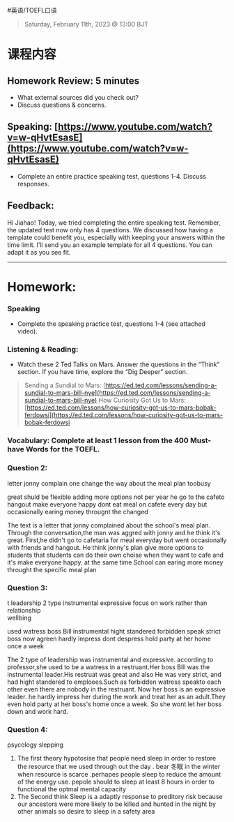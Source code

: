 #英语/TOEFL口语 

> Saturday, February 11th, 2023 @ 13:00 BJT

# 课程内容 
## Homework Review: 5 minutes
- What external sources did you check out?
- Discuss questions & concerns.
## Speaking: [https://www.youtube.com/watch?v=w-qHvtEsasE](https://www.youtube.com/watch?v=w-qHvtEsasE)
- Complete an entire practice speaking test, questions 1-4. Discuss responses.
## Feedback: 
Hi Jiahao! Today, we tried completing the entire speaking test. Remember, the updated test now only has 4 questions. We discussed how having a template could benefit you, especially with keeping your answers within the time limit. I’ll send you an example template for all 4 questions. You can adapt it as you see fit.

---
# Homework:
### Speaking 
- Complete the speaking practice test, questions 1-4 (see attached video).
### Listening & Reading:
- Watch these 2 Ted Talks on Mars. Answer the questions in the “Think” section. If you have time, explore the “Dig Deeper” section.
> Sending a Sundial to Mars: [https://ed.ted.com/lessons/sending-a-sundial-to-mars-bill-nye](https://ed.ted.com/lessons/sending-a-sundial-to-mars-bill-nye)
> How Curiosity Got Us to Mars: [https://ed.ted.com/lessons/how-curiosity-got-us-to-mars-bobak-ferdowsi](https://ed.ted.com/lessons/how-curiosity-got-us-to-mars-bobak-ferdowsi
### Vocabulary: Complete at least 1 lesson from the 400 Must-have Words for the TOEFL.

### Question 2:
letter 
jonny complain 
one 
change the way about the meal plan
toobusy 

great 
shuld be flexible
adding more options 
not per year
he go to the cafeto hangout
make everyone happy
dont eat meal on cafete every day but occasionally
earing money througnt the changed

The text is a letter that jonny complained about the school's meal plan.
Through the conversation,the man was aggred with jonny and he think it's great.
First,he didn't go to cafetaria for meal everyday but went occasionally with friends and hangout.
He think jonny's plan give more options to students that students can do their own choise when they want to cafe and it's make everyone happy.
at the same time School can earing more money throught the specific meal plan 

### Question 3:

t leadership
2 type 
 instrumental expressive 
focus on work rather than relationship  
wellbing

used watress 
boss Bill
instrumental
hight standered
forbidden speak
strict
boss now agreen
hardly impress 
dont despress
hold party at her home once a week

The 2 type of leadership was instrumental and expressive.
according to professor,she used to be a watress in a restruant.Her boss Bill was the instrumental leader.His restruat was great and also 
He was very strict, and had hight standered to emploees.Such as forbidden watress speakto each other even there are nobody in the restruant.
Now her boss is an expressive leader. he hardly impress her during the work and treat her as an adult.They even hold party at her boss's home once a week.
So she wont let her boss down and work hard.

### Question 4:
psycology
slepping 

1. The first theory  hypotosise that people need sleep in order to restore the resource that we used through out the day . bear 冬眠 in the winter when resource is scarce .perhapes people sleep to reduce the amount of the energy use. pepole should to sleep at least 8 hours in order to functional the optmal mental capacity
2. The Second think Sleep is a adaptly response to preditory risk because our ancestors were more likely to be killed and hunted in the night by other animals so desire to sleep in a safety area 

